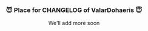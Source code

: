 <div align="center">

### 😈 Place for CHANGELOG of <b>ValarDohaeris</b> 😇

We'll add more soon

</div>
